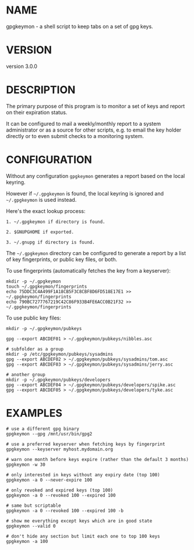 # NAME

gpgkeymon - a shell script to keep tabs on a set of gpg keys.

# VERSION

version 3.0.0

# DESCRIPTION

The primary purpose of this program is to monitor a set of keys and report on their expiration status.

It can be configured to mail a weekly/monthly report to a system administrator or as a source for other scripts, e.g. to email the key holder directly or to even submit checks to a monitoring system.

# CONFIGURATION

Without any configuration `gpgkeymon` generates a report based on the local keyring.

However if `~/.gpgkeymon` is found, the local keyring is ignored and `~/.gpgkeymon` is used instead.

Here's the exact lookup process:

	1. ~/.gpgkeymon if directory is found.

	2. $GNUPGHOME if exported.

	3. ~/.gnupg if directory is found.

The `~/.gpgkeymon` directory can be configured to generate a report by a list of key fingerprints, or public key files, or both.

To use fingerprints (automatically fetches the key from a keyserver):

	mkdir -p ~/.gpgkeymon
	touch ~/.gpgkeymon/fingerprints
	echo 75DDC3C4A499F1A18CB5F3C8CBF8D6FD518E17E1 >> ~/.gpgkeymon/fingerprints
	echo 790BC7277767219C42C86F933B4FE6ACC0B21F32 >> ~/.gpgkeymon/fingerprints

To use public key files:

	mkdir -p ~/.gpgkeymon/pubkeys

	gpg --export ABCDEF01 > ~/.gpgkeymon/pubkeys/nibbles.asc

	# subfolder as a group
	mkdir -p /etc/gpgkeymon/pubkeys/sysadmins
	gpg --export ABCDEF02 > ~/.gpgkeymon/pubkeys/sysadmins/tom.asc
	gpg --export ABCDEF03 > ~/.gpgkeymon/pubkeys/sysadmins/jerry.asc

	# another group
	mkdir -p ~/.gpgkeymon/pubkeys/developers
	gpg --export ABCDEF04 > ~/.gpgkeymon/pubkeys/developers/spike.asc
	gpg --export ABCDEF05 > ~/.gpgkeymon/pubkeys/developers/tyke.asc


# EXAMPLES

	# use a different gpg binary
	gpgkeymon --gpg /mnt/usr/bin/gpg2

	# use a preferred keyserver when fetching keys by fingerprint
	gpgkeymon --keyserver myhost.mydomain.org

	# warn one month before keys expire (rather than the default 3 months)
	gpgkeymon -w 30

	# only interested in keys without any expiry date (top 100)
	gpgkeymon -a 0 --never-expire 100

	# only revoked and expired keys (top 100)
	gpgkeymon -a 0 --revoked 100 --expired 100

	# same but scriptable
	gpgkeymon -a 0 --revoked 100 --expired 100 -b

	# show me everything except keys which are in good state
	gpgkeymon --valid 0

	# don't hide any section but limit each one to top 100 keys
	gpgkeymon -a 100
